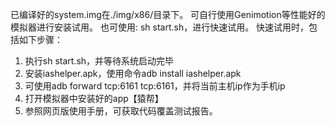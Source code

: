 已编译好的system.img在./img/x86/目录下。
可自行使用Genimotion等性能好的模拟器进行安装试用。
也可使用:
sh start.sh，进行快速试用。
快速试用时，包括如下步骤：
1. 执行sh start.sh，并等待系统启动完毕
2. 安装iashelper.apk，使用命令adb install iashelper.apk
3. 可使用adb forward tcp:6161 tcp:6161，并将当前主机ip作为手机ip
4. 打开模拟器中安装好的app【猿帮】
5. 参照网页版使用手册，可获取代码覆盖测试报告。